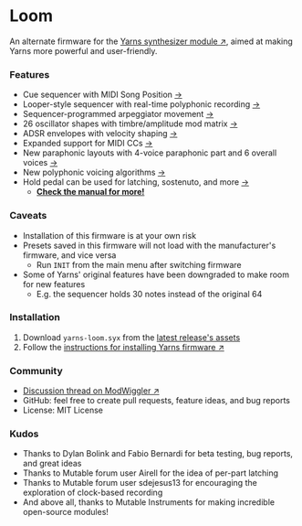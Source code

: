 # Loom
An alternate firmware for the [Yarns synthesizer module ↗](https://mutable-instruments.net/modules/yarns/), aimed at making Yarns more powerful and user-friendly.

### Features
- Cue sequencer with MIDI Song Position [→](yarns/MANUAL.md#master-clock-controls)
- Looper-style sequencer with real-time polyphonic recording [→](yarns/MANUAL.md#loop-sequencer)
- Sequencer-programmed arpeggiator movement [→](yarns/MANUAL.md#sequencer-programmed-arpeggiator)
- 26 oscillator shapes with timbre/amplitude mod matrix [→](yarns/MANUAL.md#oscillator-timbre)
- ADSR envelopes with velocity shaping [→](yarns/MANUAL.md#envelope)
- Expanded support for MIDI CCs [→](yarns/MANUAL.md#control-change-messages)
- New paraphonic layouts with 4-voice paraphonic part and 6 overall voices [→](yarns/MANUAL.md#new-layouts)
- New polyphonic voicing algorithms [→](yarns/MANUAL.md#polyphonic-voice-allocation)
- Hold pedal can be used for latching, sostenuto, and more [→](yarns/MANUAL.md#hold-pedal)
  - **[Check the manual for more!](yarns/MANUAL.md)**

### Caveats
- Installation of this firmware is at your own risk
- Presets saved in this firmware will not load with the manufacturer's firmware, and vice versa
  - Run `INIT` from the main menu after switching firmware
- Some of Yarns' original features have been downgraded to make room for new features
  - E.g. the sequencer holds 30 notes instead of the original 64

### Installation
1. Download `yarns-loom.syx` from the [latest release's assets](https://github.com/rcrogers/yarns-loom/releases/latest)
2. Follow the [instructions for installing Yarns firmware ↗](https://pichenettes.github.io/mutable-instruments-documentation/modules/yarns/manual/#firmware)

### Community
- [Discussion thread on ModWiggler ↗](https://www.modwiggler.com/forum/viewtopic.php?t=255378)
- GitHub: feel free to create pull requests, feature ideas, and bug reports
- License: MIT License

### Kudos
- Thanks to Dylan Bolink and Fabio Bernardi for beta testing, bug reports, and great ideas
- Thanks to Mutable forum user Airell for the idea of per-part latching
- Thanks to Mutable forum user sdejesus13 for encouraging the exploration of clock-based recording
- And above all, thanks to Mutable Instruments for making incredible open-source modules!
